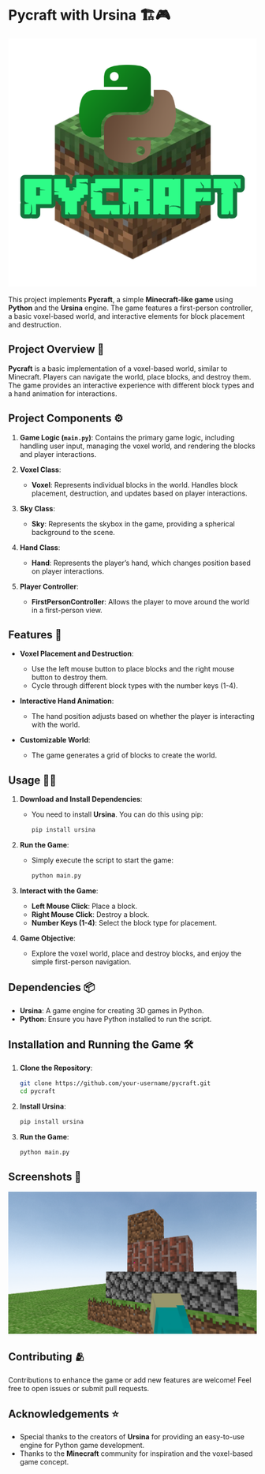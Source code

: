 # Pycraft with Ursina 🏗️🎮
![Pycraft Game](cover.png)

This project implements **Pycraft**, a simple **Minecraft-like game** using **Python** and the **Ursina** engine. The game features a first-person controller, a basic voxel-based world, and interactive elements for block placement and destruction.

## Project Overview 🎯

**Pycraft** is a basic implementation of a voxel-based world, similar to Minecraft. Players can navigate the world, place blocks, and destroy them. The game provides an interactive experience with different block types and a hand animation for interactions.

## Project Components ⚙️

1. **Game Logic (`main.py`)**: Contains the primary game logic, including handling user input, managing the voxel world, and rendering the blocks and player interactions.

2. **Voxel Class**:
   - **Voxel**: Represents individual blocks in the world. Handles block placement, destruction, and updates based on player interactions.

3. **Sky Class**:
   - **Sky**: Represents the skybox in the game, providing a spherical background to the scene.

4. **Hand Class**:
   - **Hand**: Represents the player’s hand, which changes position based on player interactions.

5. **Player Controller**:
   - **FirstPersonController**: Allows the player to move around the world in a first-person view.

## Features 🌟

- **Voxel Placement and Destruction**: 
  - Use the left mouse button to place blocks and the right mouse button to destroy them.
  - Cycle through different block types with the number keys (1-4).

- **Interactive Hand Animation**: 
  - The hand position adjusts based on whether the player is interacting with the world.

- **Customizable World**: 
  - The game generates a grid of blocks to create the world.

## Usage 🧑‍💻

1. **Download and Install Dependencies**:
    - You need to install **Ursina**. You can do this using pip:
      ```bash
      pip install ursina
      ```

2. **Run the Game**:
    - Simply execute the script to start the game:
      ```bash
      python main.py
      ```

3. **Interact with the Game**:
    - **Left Mouse Click**: Place a block.
    - **Right Mouse Click**: Destroy a block.
    - **Number Keys (1-4)**: Select the block type for placement.

4. **Game Objective**:
    - Explore the voxel world, place and destroy blocks, and enjoy the simple first-person navigation.

## Dependencies 📦

- **Ursina**: A game engine for creating 3D games in Python.
- **Python**: Ensure you have Python installed to run the script.

## Installation and Running the Game 🛠️

1. **Clone the Repository**:
    ```bash
    git clone https://github.com/your-username/pycraft.git
    cd pycraft
    ```

2. **Install Ursina**:
    ```bash
    pip install ursina
    ```

3. **Run the Game**:
    ```bash
    python main.py
    ```

## Screenshots 📸

![Pycraft Game](screenshots/src1.png)

## Contributing 🫂

Contributions to enhance the game or add new features are welcome! Feel free to open issues or submit pull requests.

## Acknowledgements ⭐

- Special thanks to the creators of **Ursina** for providing an easy-to-use engine for Python game development.
- Thanks to the **Minecraft** community for inspiration and the voxel-based game concept.
